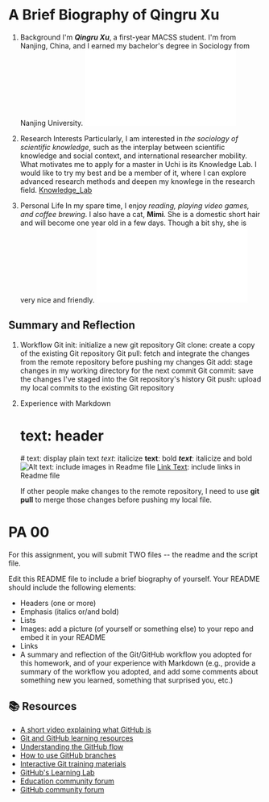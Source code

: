 # A Brief Biography of Qingru Xu

1. Background
    I'm ***Qingru Xu***, a first-year MACSS student. I'm from Nanjing, China, and I earned my bachelor's degree in Sociology from Nanjing University. 
    ![Qingru Xu](./Qingru_photo.pdf)

2. Research Interests
    Particularly, I am interested in *the sociology of scientific knowledge*, such as the interplay between scientific knowledge and social context, and international researcher mobility. What motivates me to apply for a master in Uchi is its Knowledge Lab. I would like to try my best and be a member of it, where I can explore advanced research methods and deepen my knowlege in the research field.
    [Knowledge_Lab](https://knowledgelab.org/)

3. Personal Life
    In my spare time, I enjoy *reading, playing video games, and coffee brewing*. I also have a cat, **Mimi**. She is a domestic short hair and will become one year old in a few days. Though a bit shy, she is very nice and friendly. 
    ![Mimi](./Mimi_photo.pdf)


## Summary and Reflection

1. Workflow
    Git init: initialize a new git repository
    Git clone: create a copy of the existing Git repository
    Git pull: fetch and integrate the changes from the remote repository before pushing my changes
    Git add: stage changes in my working directory for the next commit
    Git commit: save the changes I've staged into the Git repository's history 
    Git push: upload my local commits to the existing Git repository

2. Experience with Markdown
    # text: header
    \# text: display plain text
    *text*: italicize
    **text**: bold
    ***text***: italicize and bold
    ![Alt text](image_url): include images in Readme file
    [Link Text](URL): include links in Readme file

    If other people make changes to the remote repository, I need to use **git pull** to merge those changes before pushing my local file.





# PA 00

For this assignment, you will submit TWO files -- the readme and the script file. 


Edit this README file to include a brief biography of yourself. Your README should include the following elements:
* Headers (one or more)
* Emphasis (italics or/and bold)
* Lists
* Images: add a picture (of yourself or something else) to your repo and embed it in your README
* Links
* A summary and reflection of the Git/GitHub workflow you adopted for this homework, and of your experience with Markdown (e.g., provide a summary of the workflow you adopted, and add some comments about something new you learned, something that surprised you, etc.)




## 📚  Resources 
* [A short video explaining what GitHub is](https://www.youtube.com/watch?v=w3jLJU7DT5E&feature=youtu.be) 
* [Git and GitHub learning resources](https://docs.github.com/en/github/getting-started-with-github/git-and-github-learning-resources) 
* [Understanding the GitHub flow](https://guides.github.com/introduction/flow/)
* [How to use GitHub branches](https://www.youtube.com/watch?v=H5GJfcp3p4Q&feature=youtu.be)
* [Interactive Git training materials](https://githubtraining.github.io/training-manual/#/01_getting_ready_for_class)
* [GitHub's Learning Lab](https://lab.github.com/)
* [Education community forum](https://education.github.community/)
* [GitHub community forum](https://github.community/)
